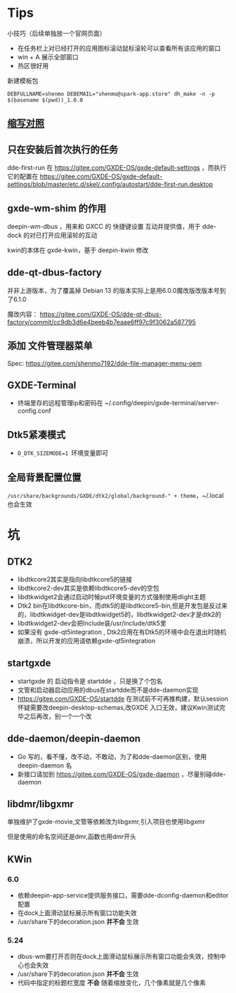 # Tips

小技巧（后续单独放一个官网页面）

* 在任务栏上对已经打开的应用图标滚动鼠标滚轮可以查看所有该应用的窗口
* win + A 展示全部窗口
* 热区很好用

新建模板包

`DEBFULLNAME=shenmo DEBEMAIL="shenmo@spark-app.store" dh_make -n -p $(basename $(pwd))_1.0.0 `

## [缩写对照](./缩写对照表.md)

## 只在安装后首次执行的任务

dde-first-run 在 https://gitee.com/GXDE-OS/gxde-default-settings ，而执行它的配置在 https://gitee.com/GXDE-OS/gxde-default-settings/blob/master/etc.d/skel/.config/autostart/dde-first-run.desktop

## gxde-wm-shim 的作用

deepin-wm-dbus ，用来和 GXCC 的 快捷键设置 互动并提供值，用于 dde-dock 的对已打开应用滚轮的互动

kwin的本体在 gxde-kwin，基于 deepin-kwin 修改



## dde-qt-dbus-factory

并非上游版本，为了覆盖掉 Debian 13 的版本实际上是用6.0.0魔改版改版本号到了6.1.0

魔改内容： https://gitee.com/GXDE-OS/dde-qt-dbus-factory/commit/cc9db3d6e4beeb4b7eaae6ff97c9f3062a587795





## 添加 文件管理器菜单

Spec: https://gitee.com/shenmo7192/dde-file-manager-menu-oem



## GXDE-Terminal

* 终端里存的远程管理ip和密码在 ~/.config/deepin/gxde-terminal/server-config.conf

## Dtk5紧凑模式

* `D_DTK_SIZEMODE=1 `环境变量即可

## 全局背景配置位置

`/usr/share/backgrounds/GXDE/dtk2/global/background-" + theme`，~/.local 也会生效

# 坑

## DTK2 

* libdtkcore2其实是指向libdtkcore5的链接
* libdtkcore2-dev其实是依赖libdtkcore5-dev的空包
* libdtkwidget2会通过启动时候put环境变量的方式强制使用dlight主题
* Dtk2 bin在libdtkcore-bin，而dtk5的是libdtkcore5-bin,但是开发包是反过来的，libdtkwidget-dev是libdtkwidget5的，libdtkwidget2-dev才是dtk2的
* libdtkwidget2-dev会把Include装/usr/include/dtk5里
* 如果没有 gxde-qt5integration , Dtk2应用在有Dtk5的环境中会在退出时随机崩溃，所以开发的应用请依赖gxde-qt5integration

## startgxde

* startgxde 的 启动指令是 startdde ，只是换了个包名
* 文管和启动器启动应用的dbus在startdde而不是dde-daemon实现
* https://gitee.com/GXDE-OS/startdde 在测试前不可再推构建，默认session怀疑需要改deepin-desktop-schemas,改GXDE 入口无效，建议Kwin测试完毕之后再改，别一个一个改

## dde-daemon/deepin-daemon

* Go 写的，看不懂，改不动，不敢动，为了和dde-daemon区别，使用 deepin-daemon 名
* 新接口请加到 https://gitee.com/GXDE-OS/gxde-daemon ，尽量别碰dde-daemon


## libdmr/libgxmr

单独维护了gxde-movie,文管等依赖改为libgxmr,引入项目也使用libgxmr

但是使用的命名空间还是dmr,函数也用dmr开头

## KWin

### 6.0

* 依赖deepin-app-service提供服务接口，需要dde-dconfig-daemon和editor配置
* 在dock上面滑动鼠标展示所有窗口功能失效
* /usr/share下的decoration.json **并不会** 生效


### 5.24

* dbus-wm要打开否则在dock上面滑动鼠标展示所有窗口功能会失效，控制中心也会失效
* /usr/share下的decoration.json **并不会** 生效
* 代码中指定的标题栏宽度 **不会** 随着缩放变化，几个像素就是几个像素